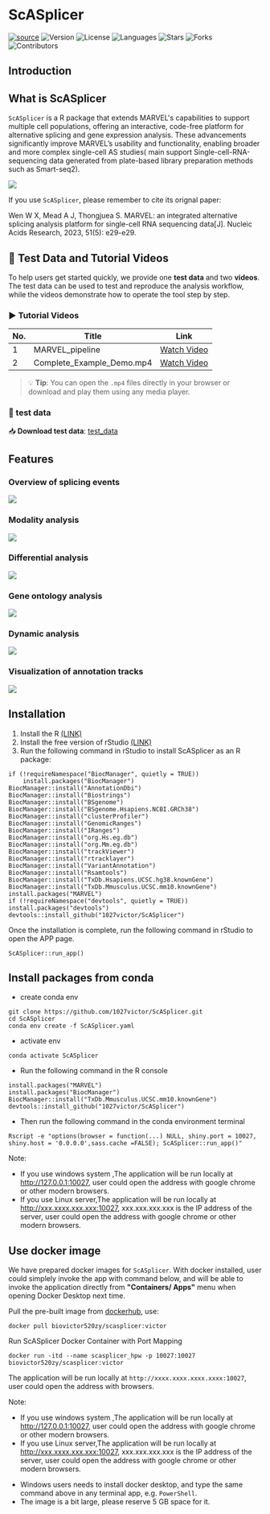 # ScASplicer
[![source](https://img.shields.io/badge/Source_code-support-blue.svg)](https://github.com//1027victor/ScSpliceShiner/tree/main/R)
![Version](https://img.shields.io/badge/version-1.1.0-blue.svg)
![License](https://img.shields.io/github/license/1027victor/ScSpliceShiner.svg)
![Languages](https://img.shields.io/github/languages/top/1027victor/ScSpliceShiner.svg)
![Stars](https://img.shields.io/github/stars/1027victor/ScSpliceShiner.svg)
![Forks](https://img.shields.io/github/forks/1027victor/ScSpliceShiner.svg)
![Contributors](https://img.shields.io/github/contributors/1027victor/ScSpliceShiner.svg)

## Introduction
## What is ScASplicer
`ScASplicer` is a  R package that extends MARVEL's capabilities to support multiple cell populations, offering an interactive, code-free platform for alternative splicing and gene expression analysis. These advancements significantly improve MARVEL’s usability and functionality, enabling broader and more complex single-cell AS studies( main support Single-cell-RNA-sequencing data generated from plate-based library preparation methods such as Smart-seq2).

![](/inst/app/www/pipeline.jpg)

If you use `ScASplicer`, please remember to cite its orignal paper:

Wen W X, Mead A J, Thongjuea S. MARVEL: an integrated alternative splicing analysis platform for single-cell RNA sequencing data[J]. Nucleic Acids Research, 2023, 51(5): e29-e29.

## 📂 Test Data and Tutorial Videos

To help users get started quickly, we provide one **test data** and two **videos**. The test data can be used to test and reproduce the analysis workflow, while the videos demonstrate how to operate the tool step by step.

### ▶️ Tutorial Videos

| No. | Title                       | Link                                                                 |
|-----|-----------------------------|----------------------------------------------------------------------|
| 1   | MARVEL_pipeline             | [Watch Video](https://drive.google.com/file/d/1gw2FhMuj3E-bgaM4u7vAHVz_rpdxSwPO/view)       |
| 2   | Complete_Example_Demo.mp4   | [Watch Video](https://drive.google.com/file/d/1SId4RsuEmDj_rMtzERodPOIECL5eksD7/view?usp=sharing)         |

> 💡 **Tip**: You can open the `.mp4` files directly in your browser or download and play them using any media player.

### 📁 test data

📥 **Download test data**: [test_data](https://drive.usercontent.google.com/download?id=1vdKI2qk54rOTuPBPNv-eVFterGy4P2DL)




## Features

### Overview of splicing events

![](/inst/app/www/overview_of_splicing_events.jpg)

### Modality analysis

![](/inst/app/www/Modality_analysis.jpg)

### Differential analysis

![](/inst/app/www/Differential_analysis.jpg)

### Gene ontology analysis

![](/inst/app/www/Gene_ontology_analysis.jpg)


### Dynamic analysis

![](/inst/app/www/Dynamics_analysis.jpg)

### Visualization of annotation tracks
![](/inst/app/www/visualization_of_annotation_tracks.jpeg)

## Installation
1. Install the R [(LINK)](https://cran.r-project.org/)
2. Install the free version of rStudio [(LINK)](https://www.rstudio.com/products/rstudio/download/)
3. Run the following command in rStudio to install ScASplicer as an R package:
```{r,eval=FALSE}
if (!requireNamespace("BiocManager", quietly = TRUE))
    install.packages("BiocManager")
BiocManager::install("AnnotationDbi")
BiocManager::install("Biostrings")
BiocManager::install("BSgenome")
BiocManager::install("BSgenome.Hsapiens.NCBI.GRCh38")
BiocManager::install("clusterProfiler")
BiocManager::install("GenomicRanges")
BiocManager::install("IRanges")
BiocManager::install("org.Hs.eg.db")
BiocManager::install("org.Mm.eg.db")
BiocManager::install("trackViewer")
BiocManager::install("rtracklayer")
BiocManager::install("VariantAnnotation")
BiocManager::install("Rsamtools")
BiocManager::install("TxDb.Hsapiens.UCSC.hg38.knownGene")
BiocManager::install("TxDb.Mmusculus.UCSC.mm10.knownGene")
install.packages("MARVEL")
if (!requireNamespace("devtools", quietly = TRUE)) install.packages("devtools")
devtools::install_github("1027victor/ScASplicer")
```
Once the installation is complete, run the following command in rStudio to open the APP page.
```
ScASplicer::run_app()
```
## Install packages from conda
+ create conda env 
```
git clone https://github.com/1027victor/ScASplicer.git
cd ScASplicer
conda env create -f ScASplicer.yaml
```
+ activate env
```
conda activate ScASplicer
```
+ Run the following command in the R console
```
install.packages("MARVEL")
install.packages("BiocManager")
BiocManager::install("TxDb.Mmusculus.UCSC.mm10.knownGene")
devtools::install_github("1027victor/ScASplicer")
```
+ Then run the following command in the conda environment terminal
```
Rscript -e "options(browser = function(...) NULL, shiny.port = 10027, shiny.host = '0.0.0.0',sass.cache =FALSE); ScASplicer::run_app()"
```

Note:
+ If you use windows system ,The application will be run locally at http://127.0.0.1:10027, user could open the address with google chrome or other modern browsers.
+ If you use  Linux server,The application will be run locally at http://xxx.xxxx.xxx.xxx:10027, xxx.xxx.xxx.xxx is the IP address of the server, user could open the address with google chrome or other modern browsers.
## Use docker image

We have prepared docker images for `ScASplicer`. With docker installed, user could simplely invoke
the app with command below, and will be able to invoke the application directly from 
**"Containers/ Apps"** menu when opening Docker Desktop next time.

Pull the pre-built image from [dockerhub](https://hub.docker.com/), use:
```
docker pull biovictor520zy/scasplicer:victor
```
Run ScASplicer Docker Container with Port Mapping
```
docker run -itd --name scasplicer_hpw -p 10027:10027 biovictor520zy/scasplicer:victor
```
The application will be run locally at `http://xxxx.xxxx.xxxx.xxxx:10027`, user could open
the address with browsers.

Note:
+ If you use windows system ,The application will be run locally at http://127.0.0.1:10027, user could open the address with google chrome or other modern browsers.
+ If you use  Linux server,The application will be run locally at http://xxx.xxxx.xxx.xxx:10027, xxx.xxx.xxx.xxx is the IP address of the server, user could open the address with google chrome or other modern browsers.
- Windows users needs to install docker desktop, and type the same command
above in any terminal app, e.g. `PowerShell`.
- The image is a bit large, please reserve 5 GB space for it.  


